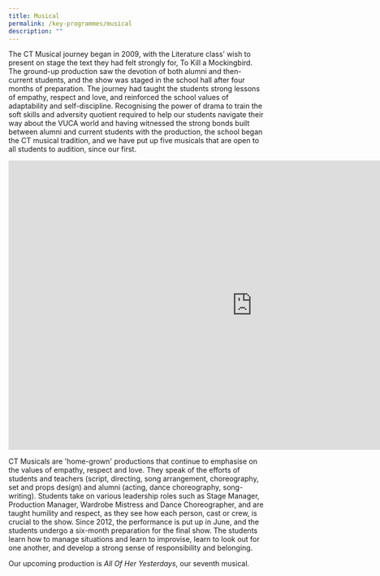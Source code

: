```yaml
---
title: Musical
permalink: /key-programmes/musical
description: ""
---
```

The CT Musical journey began in 2009, with the Literature class’ wish to present on stage the text they had felt strongly for, To Kill a Mockingbird. The ground-up production saw the devotion of both alumni and then-current students, and the show was staged in the school hall after four months of preparation. The journey had taught the students strong lessons of empathy, respect and love, and reinforced the school values of adaptability and self-discipline. Recognising the power of drama to train the soft skills and adversity quotient required to help our students navigate their way about the VUCA world and having witnessed the strong bonds built between alumni and current students with the production, the school began the CT musical tradition, and we have put up five musicals that are open to all students to audition, since our first.

<iframe allowfullscreen="true" height="569" width="960" frameborder="0" src="https://docs.google.com/presentation/d/e/2PACX-1vTZ23F4vFPUtzfNcwSlIQpn7eAxBslHLOxcfMAowsUP592ITD_znNDr0WF-QDjgByFOIkR8_9pCjqgB/embed?start=true&amp;loop=true&amp;delayms=10000"></iframe>

CT Musicals are 'home-grown' productions that continue to emphasise on the values of empathy, respect and love. They speak of the efforts of students and teachers (script, directing, song arrangement, choreography, set and props design) and alumni (acting, dance choreography, song-writing). Students take on various leadership roles such as Stage Manager, Production Manager, Wardrobe Mistress and Dance Choreographer, and are taught humility and respect, as they see how each person, cast or crew, is crucial to the show. Since 2012, the performance is put up in June, and the students undergo a six-month preparation for the final show. The students learn how to manage situations and learn to improvise, learn to look out for one another, and develop a strong sense of responsibility and belonging.   
  
Our upcoming production is _All Of Her Yesterdays_, our seventh musical.

